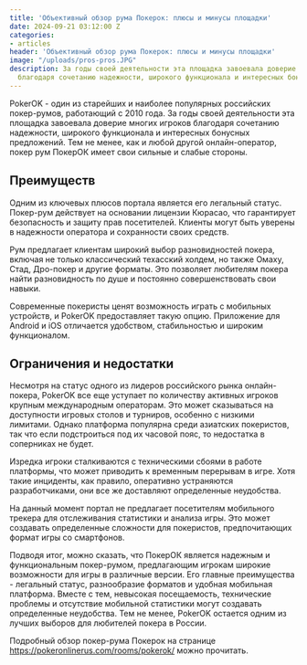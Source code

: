 ```yaml
---
title: 'Объективный обзор рума Покерок: плюсы и минусы площадки'
date: 2024-09-21 03:12:00 Z
categories:
- articles
header: 'Объективный обзор рума Покерок: плюсы и минусы площадки'
image: "/uploads/pros-pros.JPG"
description: За годы своей деятельности эта площадка завоевала доверие многих игроков
  благодаря сочетанию надежности, широкого функционала и интересных бонусных предложений...
---
```


<p>PokerOK - один из старейших и наиболее популярных российских покер-румов, работающий с 2010 года. За годы своей деятельности эта площадка завоевала доверие многих игроков благодаря сочетанию надежности, широкого функционала и интересных бонусных предложений. Тем не менее, как и любой другой онлайн-оператор, покер рум ПокерОК имеет свои сильные и слабые стороны.</p>
<h2>Преимуществ</h2>
<p>Одним из ключевых плюсов портала является его легальный статус. Покер-рум действует на основании лицензии Кюрасао, что гарантирует безопасность и защиту прав посетителей. Клиенты могут быть уверены в надежности оператора и сохранности своих средств.</p>
<p>Рум предлагает клиентам широкий выбор разновидностей покера, включая не только классический техасский холдем, но также Омаху, Стад, Дро-покер и другие форматы. Это позволяет любителям покера найти разновидность по душе и постоянно совершенствовать свои навыки.</p>
<p>Современные покеристы ценят возможность играть с мобильных устройств, и PokerOK предоставляет такую опцию. Приложение для Android и iOS отличается удобством, стабильностью и широким функционалом.</p>
<h2>Ограничения и недостатки</h2>
<p>Несмотря на статус одного из лидеров российского рынка онлайн-покера, PokerOK все еще уступает по количеству активных игроков крупным международным операторам. Это может сказываться на доступности игровых столов и турниров, особенно с низкими лимитами. Однако платформа популярна среди азиатских покеристов, так что если подстроиться под их часовой пояс, то недостатка в соперниках не будет.</p>
<p>Изредка игроки сталкиваются с техническими сбоями в работе платформы, что может приводить к временным перерывам в игре. Хотя такие инциденты, как правило, оперативно устраняются разработчиками, они все же доставляют определенные неудобства.</p>
<p>На данный момент портал не предлагает посетителям мобильного трекера для отслеживания статистики и анализа игры. Это может создавать определенные сложности для покеристов, предпочитающих формат игры со смартфонов.</p>
<p>Подводя итог, можно сказать, что ПокерОК является надежным и функциональным покер-румом, предлагающим игрокам широкие возможности для игры в различные версии. Его главные преимущества - легальный статус, разнообразие форматов и удобная мобильная платформа. Вместе с тем, невысокая посещаемость, технические проблемы и отсутствие мобильной статистики могут создавать определенные неудобства. Тем не менее, PokerOK остается одним из лучших выборов для любителей покера в России.</p>
<p>Подробный обзор покер-рума Покерок на странице <a href="https://pokeronlinerus.com/rooms/pokerok/">https://pokeronlinerus.com/rooms/pokerok/</a> можно прочитать.</p>